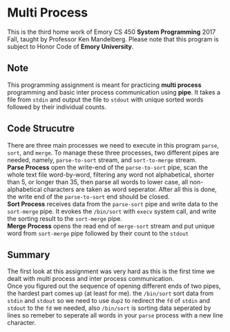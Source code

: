 # Multi Process 

This is the third home work of Emory CS 450 **System Programming** 2017 Fall, taught by Professor Ken Mandelberg.
Please note that this program is subject to Honor Code of **Emory University**.

## Note
This programming assignment is meant for practicing **multi process** programming and basic inter process communication using **pipe**. 
It takes a file from `stdin` and output the file to `stdout` with unique sorted words followed by their individual counts. 

## Code Strucutre
There are three main processes we need to execute in this program `parse`, `sort`, and `merge`. To manage these three processes, 
two different pipes are needed, namely, `parse-to-sort` stream, and `sort-to-merge` stream. <br>
**Parse Process** open the write-end of the `parse-to-sort` pipe, scan the whole text file word-by-word, filtering any word not alphabetical, shorter than 5, or longer than 35, 
then parse all words to lower case, all non-alphabetical characters are taken as word seperator. After all this is done, the write end of the
`parse-to-sort` end should be closed. <br>
**Sort Process** receives data from the `parse-sort` pipe and write data to the `sort-merge` pipe. It evokes the `/bin/sort` with `execv` 
system call, and write the sorting result to the `sort-merge` pipe.<br>
**Merge Process** opens the read end of `merge-sort` stream and put unique word from `sort-merge` pipe followed by their count to the `stdout`

## Summary
The first look at this assignment was very hard as this is the first time we dealt with multi process and inter process communication. <br>
Once you figured out the sequence of opening different ends of two pipes, the hardest part comes up (at least for me). the `/bin/sort` sort 
data from `stdin` and `stdout` so we need to use `dup2` to redirect the `fd` of `stdin` and `stdout` to the `fd` we needed, also `/bin/sort`
is sorting data seperated by lines so remeber to seperate all words in your `parse` process with a new line character.
